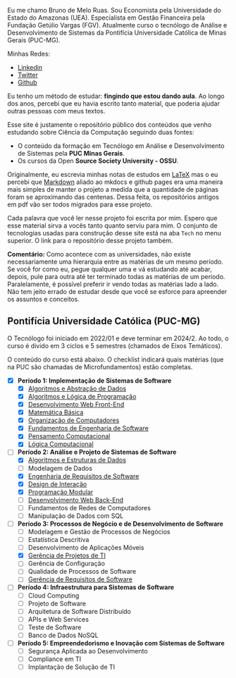 <link rel="stylesheet" href="//cdnjs.cloudflare.com/ajax/libs/highlight.js/11.2.0/styles/atom-one-dark-reasonable.min.css">
<script src="//cdnjs.cloudflare.com/ajax/libs/highlight.js/11.2.0/highlight.min.js"></script>
<script>hljs.initHighlightingOnLoad();</script>

Eu me chamo Bruno de Melo Ruas. Sou Economista pela Universidade do Estado do Amazonas (UEA). Especialista em Gestão Financeira pela Fundação Getúlio Vargas (FGV). Atualmente curso o tecnólogo de Análise e Desenvolvimento de Sistemas da Pontifícia Universidade Católica de Minas Gerais (PUC-MG).

Minhas Redes:

 - [Linkedin](https://www.linkedin.com/in/brunoruas2/)
 - [Twitter](https://twitter.com/bruno_ruas2)
 - [Github](https://github.com/brunoruas2)

Eu tenho um método de estudar: **fingindo que estou dando aula**. Ao longo dos anos, percebi que eu havia escrito tanto material, que poderia ajudar outras pessoas com meus textos.

Esse site é justamente o repositório público dos conteúdos que venho estudando sobre Ciência da Computação seguindo duas fontes:

 - O conteúdo da formação em Tecnólogo em Análise e Desenvolvimento de Sistemas pela **PUC Minas Gerais**.
 - Os cursos da Open **Source Society University - OSSU**.

Originalmente, eu escrevia minhas notas de estudos em [LaTeX](https://www.latex-project.org/#:~:text=LaTeX%20is%20a%20high%2Dquality,is%20available%20as%20free%20software.) mas o eu percebi que [Markdown](https://www.markdownguide.org/) aliado ao mkdocs e github pages era uma maneira mais simples de manter o projeto a medida que a quantidade de páginas foram se aproximando das centenas. Dessa feita, os repositórios antigos em pdf vão ser todos migrados para esse projeto.

Cada palavra que você ler nesse projeto foi escrita por mim. Espero que esse material sirva a vocês tanto quanto serviu para mim. O conjunto de tecnologias usadas para construção desse site está na aba `Tech` no menu superior. O link para o repositório desse projeto também.

**Comentário:** Como acontece com as universidades, não existe necessariamente uma hierarquia entre as matérias de um mesmo período. Se você for como eu, pegue qualquer uma e vá estudando até acabar, depois, pule para outra até ter terminado todas as matérias de um período. Paralelamente, é possível preferir ir vendo todas as matérias lado a lado. Não tem jeito errado de estudar desde que você se esforce para apreender os assuntos e conceitos.

## Pontifícia Universidade Católica (PUC-MG)

O Tecnólogo foi iniciado em 2022/01 e deve terminar em 2024/2. Ao todo, o curso é divido em 3 ciclos e 5 semestres (chamados de Eixos Temáticos).

O conteúdo do curso está abaixo. O checklist indicará quais matérias (que na PUC são chamadas de Microfundamentos) estão completas.

- [x] **Período 1: Implementação de Sistemas de Software**
    - [x] [Algoritmos e Abstração de Dados](/CC_site/nav/PUC/periodo1/algoritmos_e_abstracao/)
    - [x] [Algoritmos e Lógica de Programação](/CC_site/nav/PUC/periodo1/algoritmos_e_logica/)
    - [x] [Desenvolvimento Web Front-End](/CC_site/nav/PUC/periodo1/desenvolvimento_web/)
    - [x] [Matemática Básica](/CC_site/nav/PUC/periodo1/matematica_basica/)
    - [x] [Organização de Computadores](/CC_site/nav/PUC/periodo1/organizacao_computadores/)
    - [x] [Fundamentos de Engenharia de Software](/CC_site/nav/PUC/periodo1/fundamentos_eng_soft/)
    - [x] [Pensamento Computacional](/CC_site/nav/PUC/periodo1/pensamento_comp/)
    - [x] [Lógica Computacional](/CC_site/nav/PUC/periodo1/logica_comp/)

- [ ] **Período 2: Análise e Projeto de Sistemas de Software**
    - [x] [Algoritmos e Estruturas de Dados](/CC_site/nav/PUC/periodo2/algoritmo_estrutura_dados/)
    - [ ] Modelagem de Dados
    - [x] [Engenharia de Requisitos de Software](/CC_site/nav/PUC/periodo2/engenharia_requisitos/)
    - [x] [Design de Interação](/CC_site/nav/PUC/periodo2/design_interacao/)
    - [x] [Programação Modular](/CC_site/nav/PUC/periodo2/programacao_modular/)
    - [ ] [Desenvolvimento Web Back-End](/CC_site/nav/PUC/periodo2/dev_web_backend/)
    - [ ] Fundamentos de Redes de Computadores
    - [ ] Manipulação de Dados com SQL

- [ ] **Período 3: Processos de Negócio e de Desenvolvimento de Software**
    - [ ] Modelagem e Gestão de Processos de Negócios
    - [ ] Estatística Descritiva
    - [ ] Desenvolvimento de Aplicações Móveis
    - [x] [Gerência de Projetos de TI](/CC_site/nav/PUC/periodo3/gerencia_projetos/)
    - [ ] Gerência de Configuração
    - [ ] Qualidade de Processos de Software
    - [ ] [Gerência de Requisitos de Software](/CC_site/nav/PUC/periodo3/gerencia_requisitos/)

- [ ] **Período 4: Infraestrutura para Sistemas de Software**
    - [ ] Cloud Computing
    - [ ] Projeto de Software
    - [ ] Arquitetura de Software Distribuído
    - [ ] APIs e Web Services
    - [ ] Teste de Software
    - [ ] Banco de Dados NoSQL

- [ ] **Período 5: Empreendedorismo e Inovação com Sistemas de Software**
    - [ ] Segurança Aplicada ao Desenvolvimento
    - [ ] Compliance em TI
    - [ ] Implantação de Solução de TI
